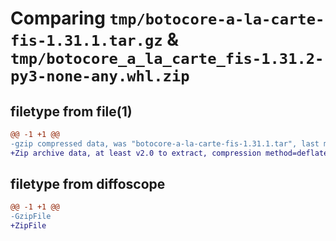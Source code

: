 # Comparing `tmp/botocore-a-la-carte-fis-1.31.1.tar.gz` & `tmp/botocore_a_la_carte_fis-1.31.2-py3-none-any.whl.zip`

## filetype from file(1)

```diff
@@ -1 +1 @@
-gzip compressed data, was "botocore-a-la-carte-fis-1.31.1.tar", last modified: Sat Jul  8 01:42:25 2023, max compression
+Zip archive data, at least v2.0 to extract, compression method=deflate
```

## filetype from diffoscope

```diff
@@ -1 +1 @@
-GzipFile
+ZipFile
```

